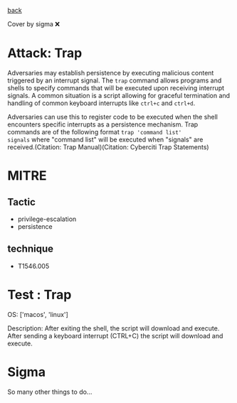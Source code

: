 [back](../index.md)

Cover by sigma :x: 

# Attack: Trap

 Adversaries may establish persistence by executing malicious content triggered by an interrupt signal. The <code>trap</code> command allows programs and shells to specify commands that will be executed upon receiving interrupt signals. A common situation is a script allowing for graceful termination and handling of common keyboard interrupts like <code>ctrl+c</code> and <code>ctrl+d</code>.

Adversaries can use this to register code to be executed when the shell encounters specific interrupts as a persistence mechanism. Trap commands are of the following format <code>trap 'command list' signals</code> where "command list" will be executed when "signals" are received.(Citation: Trap Manual)(Citation: Cyberciti Trap Statements)

# MITRE
## Tactic
  - privilege-escalation
  - persistence

## technique
  - T1546.005

# Test : Trap

OS: ['macos', 'linux']

Description: After exiting the shell, the script will download and execute.
After sending a keyboard interrupt (CTRL+C) the script will download and execute.


# Sigma

 So many other things to do...